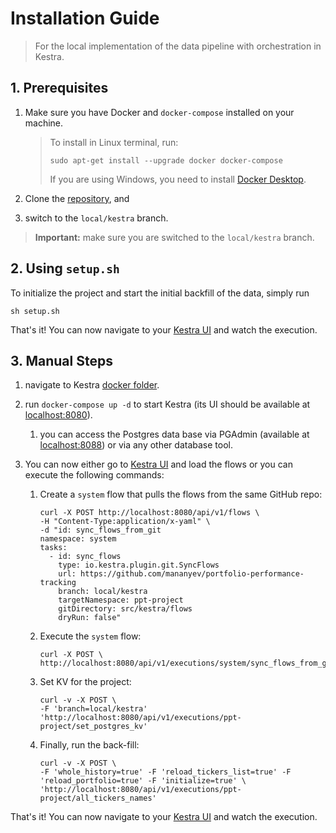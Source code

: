 # Installation Guide

> For the local implementation of the data pipeline with orchestration in Kestra.

## 1. Prerequisites

1. Make sure you have Docker and `docker-compose` installed on your machine.

   > To install in Linux terminal, run:
   >
   > ```sudo apt-get install --upgrade docker docker-compose```
   > 
   > If you are using Windows, you need to install [Docker Desktop](https://www.docker.com/products/docker-desktop/).

2. Clone the [repository](https://github.com/mananyev/portfolio-performance-tracking/tree/local/kestra), and 
3. switch to the `local/kestra` branch.

> **Important:** make sure you are switched to the `local/kestra` branch.


## 2. Using `setup.sh`

<!-- You can benefit from using `make` and run everything in a single command.

> If you do not have `make` installed you can run the following command in Linux terminal:
>
> ```sudo apt-get install --upgrade make```
>
> If you are using Windows, you can follow [this guide](https://gist.github.com/evanwill/0207876c3243bbb6863e65ec5dc3f058) to install `make` and other useful tools to your Git Bash.

To initialize the project and start the initial backfill of the data, simply run

```make``` -->

To initialize the project and start the initial backfill of the data, simply run

```sh setup.sh```

That's it! You can now navigate to your [Kestra UI](http://localhost:8080) and watch the execution.


## 3. Manual Steps

1. navigate to Kestra [docker folder](./src/kestra/docker/).
2. run `docker-compose up -d` to start Kestra (its UI should be available at [localhost:8080](http://localhost:8080)).

   1. you can access the Postgres data base via PGAdmin (available at [localhost:8088](http://localhost:8088)) or via any other database tool.

3. You can now either go to [Kestra UI](http://localhost:8080) and load the flows or you can execute the following commands:
   
   1. Create a `system` flow that pulls the flows from the same GitHub repo:

      ```
      curl -X POST http://localhost:8080/api/v1/flows \
      -H "Content-Type:application/x-yaml" \
      -d "id: sync_flows_from_git
      namespace: system
      tasks:
        - id: sync_flows
          type: io.kestra.plugin.git.SyncFlows
          url: https://github.com/mananyev/portfolio-performance-tracking
          branch: local/kestra
          targetNamespace: ppt-project
          gitDirectory: src/kestra/flows
          dryRun: false"
      ```
   
   2. Execute the `system` flow:

      ```
      curl -X POST \
      http://localhost:8080/api/v1/executions/system/sync_flows_from_git
      ```
   
   3. Set KV for the project:

      ```
      curl -v -X POST \
      -F 'branch=local/kestra' 'http://localhost:8080/api/v1/executions/ppt-project/set_postgres_kv'
      ```

   4. Finally, run the back-fill:

      ```
      curl -v -X POST \
      -F 'whole_history=true' -F 'reload_tickers_list=true' -F 'reload_portfolio=true' -F 'initialize=true' \
      'http://localhost:8080/api/v1/executions/ppt-project/all_tickers_names'
      ```

That's it! You can now navigate to your [Kestra UI](http://localhost:8080) and watch the execution.
